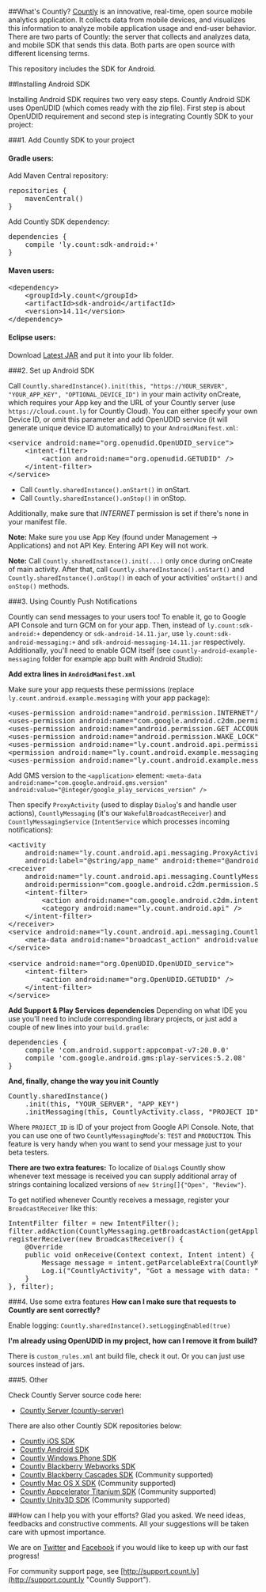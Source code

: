 ##What's Countly?
[Countly](http://count.ly) is an innovative, real-time, open source mobile analytics application. 
It collects data from mobile devices, and visualizes this information to analyze mobile application 
usage and end-user behavior. There are two parts of Countly: the server that collects and analyzes data, 
and mobile SDK that sends this data. Both parts are open source with different licensing terms.

This repository includes the SDK for Android.

##Installing Android SDK

Installing Android SDK requires two very easy steps. Countly Android SDK uses OpenUDID (which comes ready with the zip file). First step is about OpenUDID requirement and second step is integrating Countly SDK to your project:

###1. Add Countly SDK to your project

#### Gradle users:
Add Maven Central repository:
<pre class="prettyprint">
repositories {
    mavenCentral()
}
</pre>

Add Countly SDK dependency:
<pre class="prettyprint">
dependencies {
    compile 'ly.count:sdk-android:+'
}
</pre>


#### Maven users:
<pre class="prettyprint">
&lt;dependency&gt;
    &lt;groupId&gt;ly.count&lt;/groupId&gt;
    &lt;artifactId&gt;sdk-android&lt;/artifactId&gt;
    &lt;version&gt;14.11&lt;/version&gt;
&lt;/dependency&gt;
</pre>

#### Eclipse users:
Download [Latest JAR](https://github.com/Countly/countly-sdk-android/releases/latest) and put it into your lib folder.



###2. Set up Android SDK

Call `Countly.sharedInstance().init(this, "https://YOUR_SERVER", "YOUR_APP_KEY", "OPTIONAL_DEVICE_ID")` in your main activity onCreate, which requires your App key and the URL of your Countly server (use `https://cloud.count.ly` for Countly Cloud). You can either specify your own Device ID, or omit this parameter and add OpenUDID service (it will generate unique device ID automatically) to your `AndroidManifest.xml`:

<pre class="prettyprint">
&lt;service android:name="org.openudid.OpenUDID_service">
    &lt;intent-filter>
        &lt;action android:name="org.openudid.GETUDID" />
    &lt;/intent-filter>
&lt;/service>
</pre>

* Call `Countly.sharedInstance().onStart()` in onStart.
* Call `Countly.sharedInstance().onStop()` in onStop.


Additionally, make sure that *INTERNET* permission is set if there's none in your manifest file.

**Note:** Make sure you use App Key (found under Management -> Applications) and not API Key. Entering API Key will not work. 

**Note:** Call `Countly.sharedInstance().init(...)` only once during onCreate of main activity. After that, call `Countly.sharedInstance().onStart()` and `Countly.sharedInstance().onStop()` in each of your activities' `onStart()` and `onStop()` methods. 

###3. Using Countly Push Notifications

Countly can send messages to your users too! To enable it, go to Google API Console and turn GCM on for your app. Then, instead of `ly.count:sdk-android:+` dependency or `sdk-android-14.11.jar`, use `ly.count:sdk-android-messaging:+` and `sdk-android-messaging-14.11.jar` respectively. Additionally, you'll need to enable GCM itself (see `countly-android-example-messaging` folder for example app built with Android Studio):

**Add extra lines in `AndroidManifest.xml`**

Make sure your app requests these permissions (replace `ly.count.android.example.messaging` with your app package):
<pre class="prettyprint">
&lt;uses-permission android:name="android.permission.INTERNET"/&gt;
&lt;uses-permission android:name="com.google.android.c2dm.permission.RECEIVE"/&gt;
&lt;uses-permission android:name="android.permission.GET_ACCOUNTS"/&gt;
&lt;uses-permission android:name="android.permission.WAKE_LOCK"/&gt;
&lt;uses-permission android:name="ly.count.android.api.permission.C2D_MESSAGE"/&gt;
&lt;permission android:name="ly.count.android.example.messaging.permission.C2D_MESSAGE" android:protectionLevel="signature" /&gt;
&lt;uses-permission android:name="ly.count.android.example.messaging.permission.C2D_MESSAGE" /&gt;
</pre>

Add GMS version to the `<application>` element:
``<meta-data android:name="com.google.android.gms.version" android:value="@integer/google_play_services_version" />``

Then specify `ProxyActivity` (used to display `Dialog`'s and handle user actions), `CountlyMessaging` (it's our `WakefulBroadcastReceiver`) and `CountlyMessagingService` (`IntentService` which processes incoming notifications):
<pre class="prettyprint">
&lt;activity
    android:name="ly.count.android.api.messaging.ProxyActivity"
    android:label="@string/app_name" android:theme="@android:style/Theme.Translucent" android:noHistory="true"/&gt;
&lt;receiver
    android:name="ly.count.android.api.messaging.CountlyMessaging"
    android:permission="com.google.android.c2dm.permission.SEND" &gt;
    &lt;intent-filter&gt;
        &lt;action android:name="com.google.android.c2dm.intent.RECEIVE" /&gt;
        &lt;category android:name="ly.count.android.api" /&gt;
    &lt;/intent-filter&gt;
&lt;/receiver&gt;
&lt;service android:name="ly.count.android.api.messaging.CountlyMessagingService" &gt;
    &lt;meta-data android:name="broadcast_action" android:value="ly.count.android.api.broadcast" /&gt;
&lt;/service&gt;

&lt;service android:name="org.OpenUDID.OpenUDID_service"&gt;
    &lt;intent-filter&gt;
        &lt;action android:name="org.OpenUDID.GETUDID" /&gt;
    &lt;/intent-filter&gt;
&lt;/service&gt;
</pre>

**Add Support & Play Services dependencies**
Depending on what IDE you use you'll need to include corresponding library projects, or just add a couple of new lines into your `build.gradle`:
<pre class="prettyprint">
dependencies {
    compile 'com.android.support:appcompat-v7:20.0.0'
    compile 'com.google.android.gms:play-services:5.2.08'
}
</pre>
 
 **And, finally, change the way you init Countly**
 <pre class="prettyprint">
Countly.sharedInstance()
    .init(this, "YOUR_SERVER", "APP_KEY")
    .initMessaging(this, CountlyActivity.class, "PROJECT_ID", Countly.CountlyMessagingMode.TEST);
</pre>
Where `PROJECT_ID` is ID of your project from Google API Console. Note, that you can use one of two `CountlyMessagingMode`'s: `TEST` and `PRODUCTION`. This feature is very handy when you want to send your message just to your beta testers. 

**There are two extra features:**
To localize of `Dialog`s Countly show whenever text message is received you can supply additional array of strings containing localized versions of `new String[]{"Open", "Review"}`.

To get notified whenever Countly receives a message, register your `BroadcastReceiver` like this:
<pre class="prettyprint">
IntentFilter filter = new IntentFilter();
filter.addAction(CountlyMessaging.getBroadcastAction(getApplicationContext()));
registerReceiver(new BroadcastReceiver() {
    @Override
    public void onReceive(Context context, Intent intent) {
        Message message = intent.getParcelableExtra(CountlyMessaging.BROADCAST_RECEIVER_ACTION_MESSAGE);
        Log.i("CountlyActivity", "Got a message with data: " + message.getData());
    }
}, filter);
</pre>


###4. Use some extra features
**How can I make sure that requests to Countly are sent correctly?**

Enable logging: `Countly.sharedInstance().setLoggingEnabled(true)`

**I'm already using OpenUDID in my project, how can I remove it from build?**

There is `custom_rules.xml` ant build file, check it out. Or you can just use sources instead of jars.

###5. Other

Check Countly Server source code here: 

- [Countly Server (countly-server)](https://github.com/Countly/countly-server)

There are also other Countly SDK repositories below:

- [Countly iOS SDK](https://github.com/Countly/countly-sdk-ios)
- [Countly Android SDK](https://github.com/Countly/countly-sdk-android)
- [Countly Windows Phone SDK](https://github.com/Countly/countly-sdk-windows-phone)
- [Countly Blackberry Webworks SDK](https://github.com/Countly/countly-sdk-blackberry-webworks)
- [Countly Blackberry Cascades SDK](https://github.com/craigmj/countly-sdk-blackberry10-cascades) (Community supported)
- [Countly Mac OS X SDK](https://github.com/mrballoon/countly-sdk-osx) (Community supported)
- [Countly Appcelerator Titanium SDK](https://github.com/euforic/Titanium-Count.ly) (Community supported)
- [Countly Unity3D SDK](https://github.com/Countly/countly-sdk-unity) (Community supported)

##How can I help you with your efforts?
Glad you asked. We need ideas, feedbacks and constructive comments. All your suggestions will be taken care with upmost importance. 

We are on [Twitter](http://twitter.com/gocountly) and [Facebook](http://www.facebook.com/Countly) if you would like to keep up with our fast progress!

For community support page, see [http://support.count.ly](http://support.count.ly "Countly Support").
